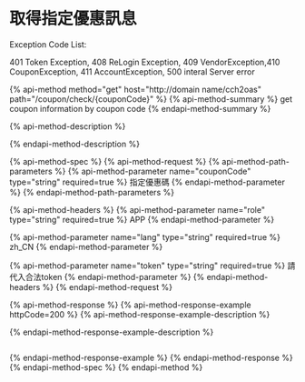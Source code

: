 # 取得指定優惠訊息

Exception Code List:

401 Token Exception, 408 ReLogin Exception, 409 VendorException,410 CouponException, 411 AccountException, 500 interal Server error

{% api-method method="get" host="http://domain name/cch2oas" path="/coupon/check/{couponCode}" %}
{% api-method-summary %}
get coupon information by coupon code
{% endapi-method-summary %}

{% api-method-description %}

{% endapi-method-description %}

{% api-method-spec %}
{% api-method-request %}
{% api-method-path-parameters %}
{% api-method-parameter name="couponCode" type="string" required=true %}
指定優惠碼
{% endapi-method-parameter %}
{% endapi-method-path-parameters %}

{% api-method-headers %}
{% api-method-parameter name="role" type="string" required=true %}
APP
{% endapi-method-parameter %}

{% api-method-parameter name="lang" type="string" required=true %}
zh\_CN
{% endapi-method-parameter %}

{% api-method-parameter name="token" type="string" required=true %}
請代入合法token
{% endapi-method-parameter %}
{% endapi-method-headers %}
{% endapi-method-request %}

{% api-method-response %}
{% api-method-response-example httpCode=200 %}
{% api-method-response-example-description %}

{% endapi-method-response-example-description %}

```

```
{% endapi-method-response-example %}
{% endapi-method-response %}
{% endapi-method-spec %}
{% endapi-method %}

